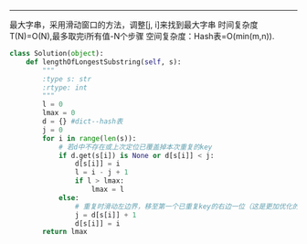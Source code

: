 -------------------------------------------------
最大字串，采用滑动窗口的方法，调整[j, i]来找到最大字串
时间复杂度T(N)=O(N),最多取完i所有值-N个步骤
空间复杂度：Hash表=O(min(m,n)).

```py
class Solution(object):
    def lengthOfLongestSubstring(self, s):
        """
        :type s: str
        :rtype: int
        """
        l = 0
        lmax = 0
        d = {} #dict--hash表
        j = 0
        for i in range(len(s)):
            # 若d中不存在或上次定位已覆盖掉本次重复的key
            if d.get(s[i]) is None or d[s[i]] < j: 
                d[s[i]] = i
                l = i - j + 1
                if l > lmax:
                    lmax = l
            else:
                # 重复时滑动左边界，移至第一个已重复key的右边一位（这是更加优化的方法，一步到位）
                j = d[s[i]] + 1
                d[s[i]] = i
        return lmax
```
